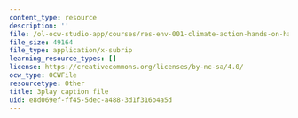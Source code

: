 ```yaml
---
content_type: resource
description: ''
file: /ol-ocw-studio-app/courses/res-env-001-climate-action-hands-on-harnessing-science-with-communities-to-cut-carbon-january-iap-2017/e8d069efff455deca4883d1f316b4a5d_jBoDIObtJQw.vtt
file_size: 49164
file_type: application/x-subrip
learning_resource_types: []
license: https://creativecommons.org/licenses/by-nc-sa/4.0/
ocw_type: OCWFile
resourcetype: Other
title: 3play caption file
uid: e8d069ef-ff45-5dec-a488-3d1f316b4a5d
---
```

